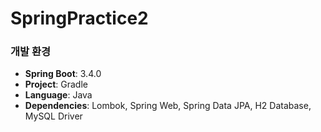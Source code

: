 # SpringPractice2
### 개발 환경
- **Spring Boot**: 3.4.0
- **Project**: Gradle
- **Language**: Java
- **Dependencies**: Lombok, Spring Web, Spring Data JPA, H2 Database, MySQL Driver
